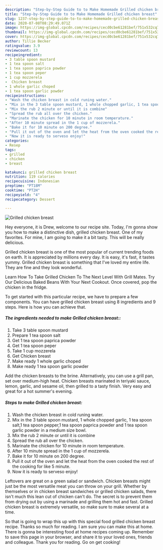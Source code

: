 ```yaml
---
description: "Step-by-Step Guide to to Make Homemade Grilled chicken breast"
title: "Step-by-Step Guide to to Make Homemade Grilled chicken breast"
slug: 1237-step-by-step-guide-to-to-make-homemade-grilled-chicken-breast
date: 2020-07-08T08:29:49.071Z
image: https://img-global.cpcdn.com/recipes/cecd0cbe61281bef/751x532cq70/grilled-chicken-breast-recipe-main-photo.jpg
thumbnail: https://img-global.cpcdn.com/recipes/cecd0cbe61281bef/751x532cq70/grilled-chicken-breast-recipe-main-photo.jpg
cover: https://img-global.cpcdn.com/recipes/cecd0cbe61281bef/751x532cq70/grilled-chicken-breast-recipe-main-photo.jpg
author: Tillie Becker
ratingvalue: 3.9
reviewcount: 13
recipeingredient:
- 3 table spoon mustard
- 1 tea spoon salt
- 1 tea spoon paprica powder
- 1 tea spoon peper
- 1 cup mozzerela
-  Chicken breast
- 1 whole garlic choped
- 1 tea spoon garlic powder
recipeinstructions:
- "Wash the chicken breast in cold runing water."
- "Mix in the 3 table spoon mustard, 1 whole chopped garlic, 1 tea spoon salt,1 tea spoon pepper,1 tea spoon paprica powder and 1 tea spoon garlic powder in a medium size bowl."
- "Mix the rub 2 minute or until it is combine"
- "Spread the rub all over the chicken."
- "Marinate the chicken for 10 minute in room temperature."
- "After 10 minute spread in the 1 cup of mozzerela."
- "Bake it for 10 minute on 200 degree."
- "Pull it out of the oven and let the heat from the oven cooked the rest of the cooking for like 5 minute."
- "Now it is ready to serveso enjoy!"
categories:
- Resep
tags:
- grilled
- chicken
- breast

katakunci: grilled chicken breast
nutrition: 119 calories
recipecuisine: Indonesian
preptime: "PT18M"
cooktime: "PT2H"
recipeyield: "4"
recipecategory: Dessert

---
```



![Grilled chicken breast](https://img-global.cpcdn.com/recipes/cecd0cbe61281bef/751x532cq70/grilled-chicken-breast-recipe-main-photo.jpg)

Hey everyone, it is Drew, welcome to our recipe site. Today, I'm gonna show you how to make a distinctive dish, grilled chicken breast. One of my favorites. For mine, I am going to make it a bit tasty. This will be really delicious.

Grilled chicken breast is one of the most popular of current trending foods on earth. It is appreciated by millions every day. It is easy, it's fast, it tastes yummy. Grilled chicken breast is something that I've loved my entire life. They are fine and they look wonderful.

Learn How To Take Grilled Chicken To The Next Level With Grill Mates. Try Our Delicious Baked Beans With Your Next Cookout. Once covered, pop the chicken in the fridge.


To get started with this particular recipe, we have to prepare a few components. You can have grilled chicken breast using 8 ingredients and 9 steps. Here is how you can achieve that.

##### The ingredients needed to make Grilled chicken breast::

1. Take 3 table spoon mustard
1. Prepare 1 tea spoon salt
1. Get 1 tea spoon paprica powder
1. Get 1 tea spoon peper
1. Take 1 cup mozzerela
1. Get  Chicken breast
1. Make ready 1 whole garlic choped
1. Make ready 1 tea spoon garlic powder


Add the chicken breasts to the brine. Alternatively, you can use a grill pan, set over medium-high heat. Chicken breasts marinated in teriyaki sauce, lemon, garlic, and sesame oil, then grilled to a tasty finish. Very easy and great for a hot summer&#39;s evening. 

##### Steps to make Grilled chicken breast:

1. Wash the chicken breast in cold runing water.
1. Mix in the 3 table spoon mustard, 1 whole chopped garlic, 1 tea spoon salt,1 tea spoon pepper,1 tea spoon paprica powder and 1 tea spoon garlic powder in a medium size bowl.
1. Mix the rub 2 minute or until it is combine
1. Spread the rub all over the chicken.
1. Marinate the chicken for 10 minute in room temperature.
1. After 10 minute spread in the 1 cup of mozzerela.
1. Bake it for 10 minute on 200 degree.
1. Pull it out of the oven and let the heat from the oven cooked the rest of the cooking for like 5 minute.
1. Now it is ready to serveso enjoy!


Leftovers are great on a green salad or sandwich. Chicken breasts might just be the most versatile meat you can throw on your grill. Whether by themselves or in chicken breast sandwiches or grilled chicken salads, there isn&#39;t much this lean cut of chicken can&#39;t do. The secret is to prevent them from drying out by using a marinade and grilling them hot and fast. Grilled chicken breast is extremely versatile, so make sure to make several at a time. 

So that is going to wrap this up with this special food grilled chicken breast recipe. Thanks so much for reading. I am sure you can make this at home. There is gonna be interesting food at home recipes coming up. Remember to save this page in your browser, and share it to your loved ones, friends and colleague. Thank you for reading. Go on get cooking!
